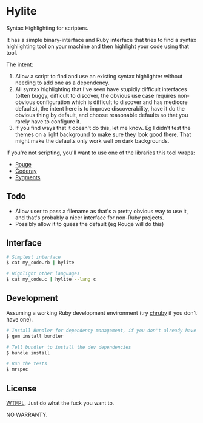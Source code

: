 Hylite
======

Syntax Highlighting for scripters.

It has a simple binary-interface and Ruby interface that tries to find a
syntax highlighting tool on your machine and then highlight your code using that tool.

The intent:

1. Allow a script to find and use an existing syntax highlighter without needing
   to add one as a dependency.
2. All syntax highlighting that I've seen have stupidly difficult interfaces
   (often buggy, difficult to discover, the obvious use case requires non-obvious
   configuration which is difficult to discover and has mediocre defaults),
   the intent here is to improve discoverability, have it do the obvious thing
   by default, and choose reasonable defaults so that you rarely have to configure it.
3. If you find ways that it doesn't do this, let me know. Eg I didn't test the
   themes on a light background to make sure they look good there. That might make
   the defaults only work well on dark backgrounds.

If you're not scripting, you'll want to use one of the libraries this tool wraps:

* [Rouge](http://rouge.jneen.net)
* [Coderay](http://coderay.rubychan.de)
* [Pygments](http://pygments.org)


Todo
----

* Allow user to pass a filename as that's a pretty obvious way to use it,
  and that's probably a nicer interface for non-Ruby projects.
* Possibly allow it to guess the default (eg Rouge will do this)


Interface
---------

```sh
# Simplest interface
$ cat my_code.rb | hylite

# Highlight other languages
$ cat my_code.c | hylite --lang c
```


Development
-----------

Assuming a working Ruby development environment (try [chruby](https://github.com/postmodern/chruby) if you don't have one).

```sh
# Install Bundler for dependency management, if you don't already have it
$ gem install bundler

# Tell bundler to install the dev dependencies
$ bundle install

# Run the tests
$ mrspec
```


License
-------

[WTFPL](http://www.wtfpl.net/about/), Just do what the fuck you want to.

NO WARRANTY.
